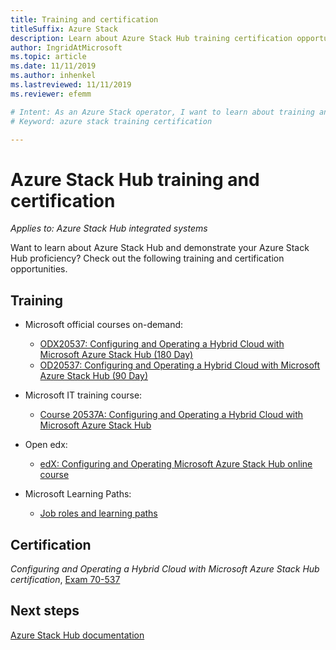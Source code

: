 ```yaml
---
title: Training and certification
titleSuffix: Azure Stack
description: Learn about Azure Stack Hub training certification opportunities.
author: IngridAtMicrosoft
ms.topic: article
ms.date: 11/11/2019
ms.author: inhenkel
ms.lastreviewed: 11/11/2019
ms.reviewer: efemm

# Intent: As an Azure Stack operator, I want to learn about training and certificiation opportunities.
# Keyword: azure stack training certification

---
```



# Azure Stack Hub training and certification

*Applies to: Azure Stack Hub integrated systems*

Want to learn about Azure Stack Hub and demonstrate your Azure Stack Hub proficiency? Check out the following training and certification opportunities.

## Training

- Microsoft official courses on-demand:
   - [ODX20537: Configuring and Operating a Hybrid Cloud with Microsoft Azure Stack Hub (180 Day)](https://www.microsoft.com/learning/course.aspx?cid=ODX20537)
   - [OD20537: Configuring and Operating a Hybrid Cloud with Microsoft Azure Stack Hub (90 Day)](https://www.microsoft.com/learning/course.aspx?cid=OD20537)

- Microsoft IT training course:
   - [Course 20537A: Configuring and Operating a Hybrid Cloud with Microsoft Azure Stack Hub](https://aka.ms/azsmoc)

- Open edx:
   - [edX: Configuring and Operating Microsoft Azure Stack Hub online course](https://aka.ms/AzureStackMOOC)
   
- Microsoft Learning Paths:
   - [Job roles and learning paths](https://azure.microsoft.com/training/learning-paths/)

## Certification

*Configuring and Operating a Hybrid Cloud with Microsoft Azure Stack Hub certification*, [Exam 70-537](https://www.microsoft.com/learning/exam-70-537.aspx)

## Next steps

[Azure Stack Hub documentation](/azure-stack/operator)
